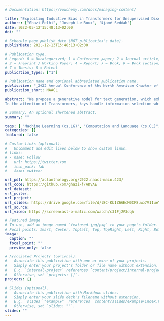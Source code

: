 ```yaml
---
# Documentation: https://wowchemy.com/docs/managing-content/

title: "Exploiting Inductive Bias in Transformers for Unsupervised Disentanglement of Syntax and Semantics with VAEs"
authors: ["Ghazi Felhi", "Joseph Le Roux", "Djamé Seddah"]
date: 2022-05-12T15:48:13+02:00
doi: ""

# Schedule page publish date (NOT publication's date).
publishDate: 2021-12-13T15:48:13+02:00

# Publication type.
# Legend: 0 = Uncategorized; 1 = Conference paper; 2 = Journal article;
# 3 = Preprint / Working Paper; 4 = Report; 5 = Book; 6 = Book section;
# 7 = Thesis; 8 = Patent
publication_types: ["1"]

# Publication name and optional abbreviated publication name.
publication: "_2022 Annual Conference of the North American Chapter of the Association for Computational Linguistics_"
publication_short: NAACL

abstract: "We propose a generative model for text generation, which exhibits disentangled latent representations of syntax and semantics. Contrary to previous work, this model does not need syntactic information such as constituency parses, or semantic information such as paraphrase pairs. Our model relies solely on the inductive bias found in attention-based architectures such as Transformers.
In the attention of Transformers, keys handle information selection while values specify what information is conveyed. Our model, dubbed QKVAE, uses Attention in its decoder to read latent variables where one latent variable infers keys while another infers values. We run experiments on latent representations and experiments on syntax/semantics transfer which show that QKVAE displays clear signs of disentangled syntax and semantics. We also show that our model displays competitive syntax transfer capabilities when compared to supervised models and that comparable supervised models need a fairly large amount of data (more than 50K samples) to outperform it on both syntactic and semantic transfer. The code for our experiments is publicly available."

# Summary. An optional shortened abstract.
summary: ""

tags: [	"Machine Learning (cs.LG)", "Computation and Language (cs.CL)", "Variational Autoencoders", "Disentanglement", "Unsupervised Learning"]
categories: []
featured: false

# Custom links (optional).
#   Uncomment and edit lines below to show custom links.
# links:
# - name: Follow
#   url: https://twitter.com
#   icon_pack: fab
#   icon: twitter

url_pdf: https://aclanthology.org/2022.naacl-main.423/
url_code: https://github.com/ghazi-f/ADVAE
url_dataset:
url_poster:
url_project:
url_slides: https://drive.google.com/file/d/18C-KbIZ66EcM0CF8uwb7V1IueYfPWJx0/view?usp=sharing
url_source:
url_video: https://screencast-o-matic.com/watch/c31Fj2V3dqA

# Featured image
# To use, add an image named `featured.jpg/png` to your page's folder. 
# Focal points: Smart, Center, TopLeft, Top, TopRight, Left, Right, BottomLeft, Bottom, BottomRight.
image:
  caption: ""
  focal_point: ""
  preview_only: false

# Associated Projects (optional).
#   Associate this publication with one or more of your projects.
#   Simply enter your project's folder or file name without extension.
#   E.g. `internal-project` references `content/project/internal-project/index.md`.
#   Otherwise, set `projects: []`.
projects: []

# Slides (optional).
#   Associate this publication with Markdown slides.
#   Simply enter your slide deck's filename without extension.
#   E.g. `slides: "example"` references `content/slides/example/index.md`.
#   Otherwise, set `slides: ""`.
slides: ""
---
```

